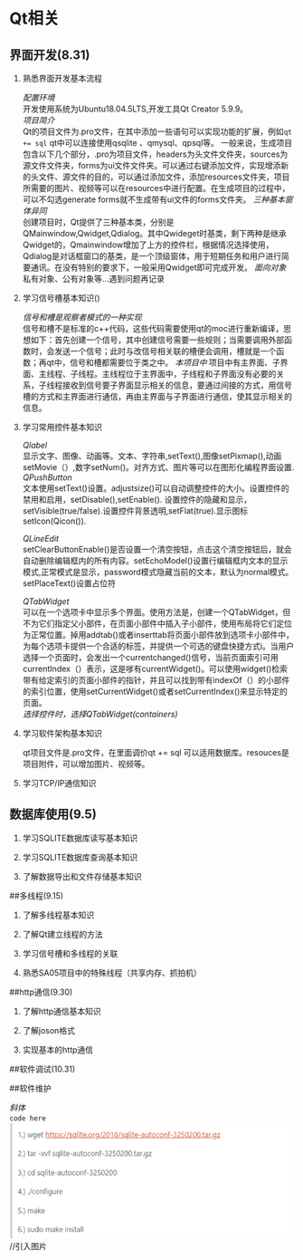 # Qt相关


## 界面开发(8.31)

1. 熟悉界面开发基本流程  

	*配置环境*  
	开发使用系统为Ubuntu18.04.5LTS,开发工具Qt Creator 5.9.9。  
	*项目简介*  
	Qt的项目文件为.pro文件，在其中添加一些语句可以实现功能的扩展，例如`qt += sql` qt中可以连接使用qsqlite 、qmysql、qpsql等。
	一般来说，生成项目包含以下几个部分，.pro为项目文件，headers为头文件文件夹，sources为源文件文件夹，forms为ui文件文件夹。可以通过右键添加文件，实现增添新的头文件、源文件的目的，可以通过添加文件，添加resources文件夹，项目所需要的图片、视频等可以在resources中进行配置。在生成项目的过程中，可以不勾选generate forms就不生成带有ui文件的forms文件夹。
	*三种基本窗体异同*  
	创建项目时，Qt提供了三种基本类，分别是QMainwindow,Qwidget,Qdialog。其中Qwideget时基类，剩下两种是继承Qwidget的，Qmainwindow增加了上方的控件栏，根据情况选择使用，Qdialog是对话框窗口的基类，是一个顶级窗体，用于短期任务和用户进行简要通讯。在没有特别的要求下，一般采用Qwidget即可完成开发。
	*面向对象*  
	私有对象、公有对象等...遇到问题再记录  
	


2. 学习信号槽基本知识()  

	*信号和槽是观察者模式的一种实现*  
	信号和槽不是标准的c++代码，这些代码需要使用qt的moc进行重新编译，思想如下：首先创建一个信号，其中创建信号需要一些规则；当需要调用外部函数时，会发送一个信号；此时与改信号相关联的槽便会调用，槽就是一个函数；再qt中，信号和槽都需要位于类之中。
	*本项目中*
	项目中有主界面、子界面、主线程、子线程。主线程位于主界面中，子线程和子界面没有必要的关系，子线程接收到信号要子界面显示相关的信息，要通过间接的方式，用信号槽的方式和主界面进行通信，再由主界面与子界面进行通信，使其显示相关的信息。


3. 学习常用控件基本知识 
 
	*Qlabel*  
	显示文字、图像、动画等。文本、字符串,setText(),图像setPixmap(),动画setMovie（）,数字setNum()。对齐方式、图片等可以在图形化编程界面设置.  
	*QPushButton*  
	文本使用setText()设置。adjustsize()可以自动调整控件的大小。设置控件的禁用和启用，setDisable(),setEnable().  设置控件的隐藏和显示，setVisible(true/false).设置控件背景透明,setFlat(true).显示图标setIcon(Qicon()).  

	*QLineEdit*  
	setClearButtonEnable()是否设置一个清空按钮，点击这个清空按钮后，就会自动删除编辑框内的所有内容。setEchoModel()设置行编辑框内文本的显示模式,正常模式是显示，password模式隐藏当前的文本，默认为normal模式。setPlaceText()设置占位符

	*QTabWidget*  
	可以在一个选项卡中显示多个界面。使用方法是，创建一个QTabWidget，但不为它们指定父小部件，在页面小部件中插入子小部件，使用布局将它们定位为正常位置。掉用addtab()或者inserttab将页面小部件放到选项卡小部件中，为每个选项卡提供一个合适的标签，并提供一个可选的键盘快捷方式i。当用户选择一个页面时，会发出一个currentchanged()信号，当前页面索引可用currentIndex（）表示，这是嗲有currentWidget()。可以使用widget()检索带有给定索引的页面小部件的指针，并且可以找到带有indexOf（）的小部件的索引位置，使用setCurrentWidget()或者setCurrentIndex()来显示特定的页面。  
	*选择控件时，选择QTabWidget(containers)*

4. 学习软件架构基本知识  

	qt项目文件是.pro文件，在里面调价qt += sql 可以适用数据库。resouces是项目附件，可以增加图片、视频等。


5. 学习TCP/IP通信知识  

	

## 数据库使用(9.5)  

1. 学习SQLITE数据库读写基本知识  


2. 学习SQLITE数据库查询基本知识 

 
3. 了解数据导出和文件存储基本知识  



##多线程(9.15)  

1. 了解多线程基本知识  


2. 了解Qt建立线程的方法


3. 学习信号槽和多线程的关联  


4. 熟悉SA05项目中的特殊线程（共享内存、抓拍机）

##http通信(9.30)  

1. 了解http通信基本知识  

2. 了解joson格式

3. 实现基本的http通信


##软件调试(10.31)




##软件维护






*斜体*  
`code here`
![](qt_1.png)  //引入图片  





